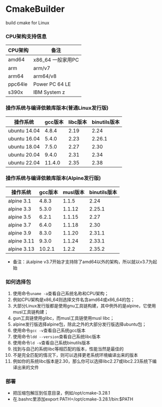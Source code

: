# CmakeBuilder

build cmake for Linux

### CPU架构支持信息

| CPU架构   | 备注             |
|---------|----------------|
| amd64   | x86_64 一般家用PC  |
| arm     | arm/v7         |
| arm64   | arm64/v8       |
| ppc64le | Power PC 64 LE |
| s390x   | IBM System z   |

### 操作系统与编译依赖库版本(普通Linux发行版)

| 操作系统         | gcc版本  | libc版本 | binutils版本 | 
|--------------|--------|--------|------------|
| ubuntu 14.04 | 4.8.4  | 2.19   | 2.24       |
| ubuntu 16.04 | 5.4.0  | 2.23   | 2.26.1     |
| ubuntu 18.04 | 7.5.0  | 2.27   | 2.30       |
| ubuntu 20.04 | 9.4.0  | 2.31   | 2.34       |
| ubuntu 22.04 | 11.4.0 | 2.35   | 2.38       |

### 操作系统与编译依赖库版本(Alpine发行版)

| 操作系统        | gcc版本  | musl版本 | binutils版本 | 
|-------------|--------|--------|------------|
| alpine 3.1  | 4.8.3  | 1.1.5  | 2.24       |
| alpine 3.3  | 5.3.0  | 1.1.12 | 2.25.1     |
| alpine 3.5  | 6.2.1  | 1.1.15 | 2.27       |
| alpine 3.7  | 6.4.0  | 1.1.18 | 2.30       |
| alpine 3.9  | 8.3.0  | 1.1.20 | 2.31.1     |
| alpine 3.11 | 9.3.0  | 1.1.24 | 2.33.1     |
| alpine 3.13 | 10.2.1 | 1.2.2  | 2.35.2     |

- 备注：从alpine v3.7开始才支持除了amd64以外的架构，所以就以v3.7为起始

### 如何选择包

1. 使用命令```uname -a```查看自己系统名称和CPU架构；
2. 例如CPU架构是x86_64则选择文件名含amd64或x86_64的包；
3. 大部分Linux发行版都是使用gnu工具链构建，其中例外的是alpine，它使用musl工具链构建；
4. gun工具链使用glibc，而musl工具链使用musl libc；
5. alpine发行版选择alpine包，除此之外的大部分发行版选择ubuntu包；
6. 使用命令```gcc -v```查看自己系统gcc版本
7. 使用命令```ldd --version```查看自己系统libc版本
8. 使用命令```ld -v```查看自己系统binutils版本
9. 找到与自己的系统libc等相匹配的版本，性能当然是最佳的
10. 不是完全匹配的情况下，则可以选择更老系统环境编译出来的版本
11. 例如你的系统libc版本是2.30，那么你可以选择libc2.27或libc2.23系统下编译出来的文件

### 部署

- 把压缩包解压到任意目录，例如/opt/cmake-3.28.1
- 在.bashrc里添加export PATH=/opt/cmake-3.28.1/bin:$PATH